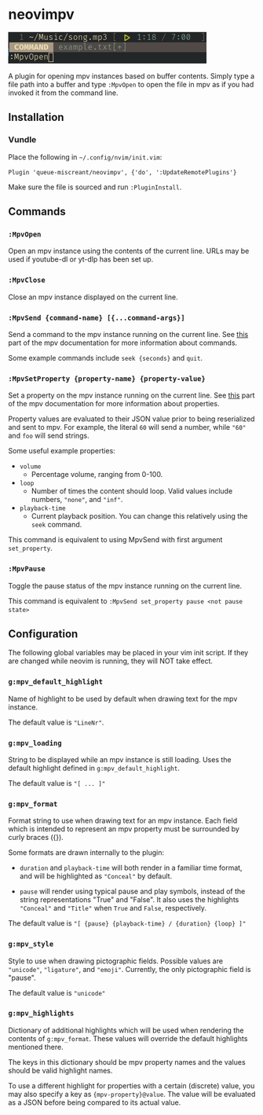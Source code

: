 neovimpv
========

![example](./neovimpv_example.png)

A plugin for opening mpv instances based on buffer contents. Simply type a file
path into a buffer and type `:MpvOpen` to open the file in mpv as if you had
invoked it from the command line.


Installation
------------

### Vundle

Place the following in `~/.config/nvim/init.vim`:
```vim
Plugin 'queue-miscreant/neovimpv', {'do', ':UpdateRemotePlugins'}
```
Make sure the file is sourced and run `:PluginInstall`.


Commands
--------

### `:MpvOpen`

Open an mpv instance using the contents of the current line. URLs may be used
if youtube-dl or yt-dlp has been set up.


### `:MpvClose`

Close an mpv instance displayed on the current line.


### `:MpvSend {command-name} [{...command-args}]`

Send a command to the mpv instance running on the current line. See
[this](https://mpv.io/manual/stable/#json-ipc) part of the mpv
documentation for more information about commands.

Some example commands include `seek {seconds}` and `quit`.


### `:MpvSetProperty {property-name} {property-value}`
        
Set a property on the mpv instance running on the current line. See
[this](https://mpv.io/manual/stable/#property-list) part of the mpv
documentation for more information about properties.

Property values are evaluated to their JSON value prior to being reserialized
and sent to mpv. For example, the literal `60` will send a number, while `"60"`
and `foo` will send strings.

Some useful example properties:

- `volume`
    - Percentage volume, ranging from 0-100.
- `loop`
    - Number of times the content should loop. Valid values include numbers, `"none"`, and `"inf"`.
- `playback-time`
    - Current playback position. You can change this relatively using the `seek` command.

This command is equivalent to using MpvSend with first argument `set_property`.


### `:MpvPause`

Toggle the pause status of the mpv instance running on the current line. 

This command is equivalent to `:MpvSend set_property pause <not pause state>`


Configuration
-------------

The following global variables may be placed in your vim init script. If they
are changed while neovim is running, they will NOT take effect.

### `g:mpv_default_highlight`

Name of highlight to be used by default when drawing text for the mpv
instance.

The default value is `"LineNr"`.

### `g:mpv_loading`

String to be displayed while an mpv instance is still loading. Uses
the default highlight defined in `g:mpv_default_highlight`.

The default value is `"[ ... ]"`

### `g:mpv_format`

Format string to use when drawing text for an mpv instance. Each
field which is intended to represent an mpv property must be
surrounded by curly braces ({}). 

Some formats are drawn internally to the plugin:
- `duration` and `playback-time` will both render in a familiar time
  format, and will be highlighted as `"Conceal"` by default.

- `pause` will render using typical pause and play symbols, instead of
  the string representations "True" and "False". It also uses the
  highlights `"Conceal"` and `"Title"` when `True` and `False`,
  respectively.

The default value is `"[ {pause} {playback-time} / {duration} {loop} ]"`

### `g:mpv_style`

Style to use when drawing pictographic fields. Possible values are
`"unicode"`, `"ligature"`, and `"emoji"`.
Currently, the only pictographic field is "pause".

The default value is `"unicode"`

### `g:mpv_highlights`

Dictionary of additional highlights which will be used when rendering
the contents of `g:mpv_format`. These values will override the
default highlights mentioned there.

The keys in this dictionary should be mpv property names and the
values should be valid highlight names.

To use a different highlight for properties with a certain (discrete)
value, you may also specify a key as `{mpv-property}@value`. The value
will be evaluated as a JSON before being compared to its actual value.
